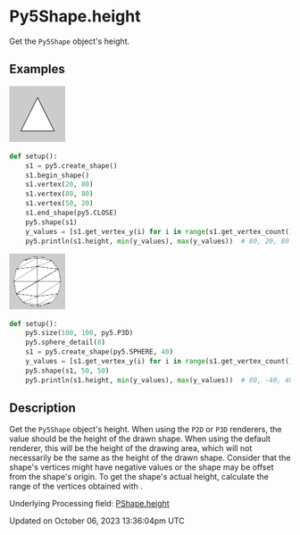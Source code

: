 # Py5Shape.height

Get the `Py5Shape` object's height.

## Examples

<div class="example-table">

<div class="example-row"><div class="example-cell-image">

![example picture for height](/images/reference/Py5Shape_height_0.png)

</div><div class="example-cell-code">

```python
def setup():
    s1 = py5.create_shape()
    s1.begin_shape()
    s1.vertex(20, 80)
    s1.vertex(80, 80)
    s1.vertex(50, 20)
    s1.end_shape(py5.CLOSE)
    py5.shape(s1)
    y_values = [s1.get_vertex_y(i) for i in range(s1.get_vertex_count())]
    py5.println(s1.height, min(y_values), max(y_values))  # 80, 20, 80
```

</div></div>

<div class="example-row"><div class="example-cell-image">

![example picture for height](/images/reference/Py5Shape_height_1.png)

</div><div class="example-cell-code">

```python
def setup():
    py5.size(100, 100, py5.P3D)
    py5.sphere_detail(8)
    s1 = py5.create_shape(py5.SPHERE, 40)
    y_values = [s1.get_vertex_y(i) for i in range(s1.get_vertex_count())]
    py5.shape(s1, 50, 50)
    py5.println(s1.height, min(y_values), max(y_values))  # 80, -40, 40
```

</div></div>

</div>

## Description

Get the `Py5Shape` object's height. When using the `P2D` or `P3D` renderers, the value should be the height of the drawn shape. When using the default renderer, this will be the height of the drawing area, which will not necessarily be the same as the height of the drawn shape. Consider that the shape's vertices might have negative values or the shape may be offset from the shape's origin. To get the shape's actual height, calculate the range of the vertices obtained with [](py5shape_get_vertex_y).

Underlying Processing field: [PShape.height](https://processing.org/reference/PShape_height.html)

Updated on October 06, 2023 13:36:04pm UTC
